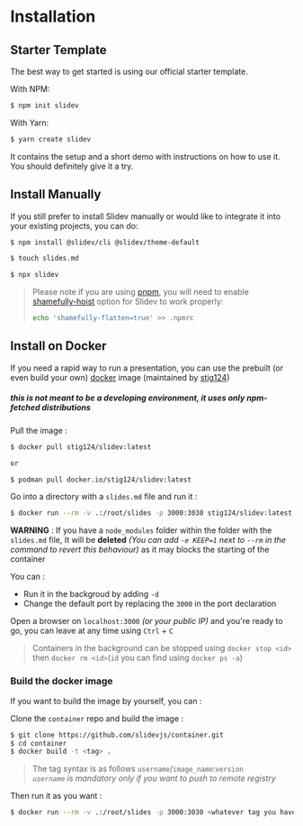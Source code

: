 # Installation

## Starter Template

The best way to get started is using our official starter template.

With NPM:

```bash
$ npm init slidev
```

With Yarn:

```bash
$ yarn create slidev
```

It contains the setup and a short demo with instructions on how to use it. You should definitely give it a try.

## Install Manually

If you still prefer to install Slidev manually or would like to integrate it into your existing projects, you can do:

```bash
$ npm install @slidev/cli @slidev/theme-default
```
```bash
$ touch slides.md
```
```bash
$ npx slidev
```

> Please note if you are using [pnpm](https://pnpm.io), you will need to enable [shamefully-hoist](https://pnpm.io/npmrc#shamefully-hoist) option for Slidev to work properly:
>
> ```bash
> echo 'shamefully-flatten=true' >> .npmrc
> ```

## Install on Docker

If you need a rapid way to run a presentation, you can use the prebuilt (or even build your own) [docker](https://hub.docker.com/r/stig124/slidev) image (maintained by [stig124](https://github.com/Stig124))

##### *this is not meant to be a developing environment, it uses only npm-fetched distributions*

Pull the image :

```bash
$ docker pull stig124/slidev:latest

or

$ podman pull docker.io/stig124/slidev:latest
```

Go into a directory with a `slides.md` file and run it :

```bash
$ docker run --rm -v .:/root/slides -p 3000:3030 stig124/slidev:latest
```

**WARNING** : If you have a `node_modules` folder within the folder with the `slides.md` file, It will be **deleted** *(You can add `-e KEEP=1` next to `--rm` in the command to revert this behaviour)* as it may blocks the starting of the container

You can :

- Run it in the backgroud by adding `-d`
- Change the default port by replacing the `3000` in the port declaration

Open a browser on `localhost:3000` *(or your public IP)* and you're ready to go, you can leave at any time using `Ctrl` + `C`

> Containers in the background can be stopped using `docker stop <id>` then `docker rm <id>`(`id` you can find using `docker ps -a`)

### Build the docker image

If you want to build the image by yourself, you can :

Clone the `container` repo and build the image :

```bash
$ git clone https://github.com/slidevjs/container.git
$ cd container
$ docker build -t <tag> .
```

> The tag syntax is as follows `username`/`image_name`:`version`  
> *`username` is mandatory only if you want to push to remote registry*

Then run it as you want :

```bash
$ docker run --rm -v .:/root/slides -p 3000:3030 <whatever tag you have set>
```
